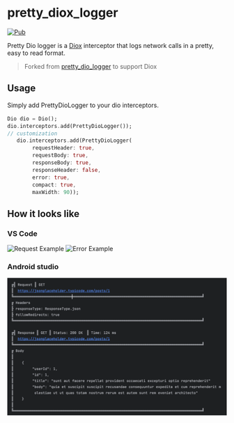 # pretty_diox_logger
[![Pub](https://img.shields.io/pub/v/pretty_diox_logger.svg)](https://pub.dev/packages/pretty_diox_logger)

Pretty Dio logger is a [Diox](https://pub.dev/packages/diox) interceptor that logs network calls in a pretty, easy to read format.

> Forked from [pretty_dio_logger](https://github.com/Milad-Akarie/pretty_dio_logger) to support Diox

## Usage

Simply add PrettyDioLogger to your dio interceptors.

```Dart
Dio dio = Dio();
dio.interceptors.add(PrettyDioLogger());
// customization
   dio.interceptors.add(PrettyDioLogger(
        requestHeader: true,
        requestBody: true,
        responseBody: true,
        responseHeader: false,
        error: true,
        compact: true,
        maxWidth: 90));
```

## How it looks like

### VS Code

![Request Example](https://github.com/Milad-Akarie/pretty_dio_logger/blob/master/images/request_log_vscode.png?raw=true 'Request Example')
![Error Example](https://github.com/Milad-Akarie/pretty_dio_logger/blob/master/images/error_log_vscode.png?raw=true 'Error Example')

### Android studio

![Response Example](https://github.com/Milad-Akarie/pretty_dio_logger/blob/master/images/response_log_android_studio.png?raw=true 'Response Example')
